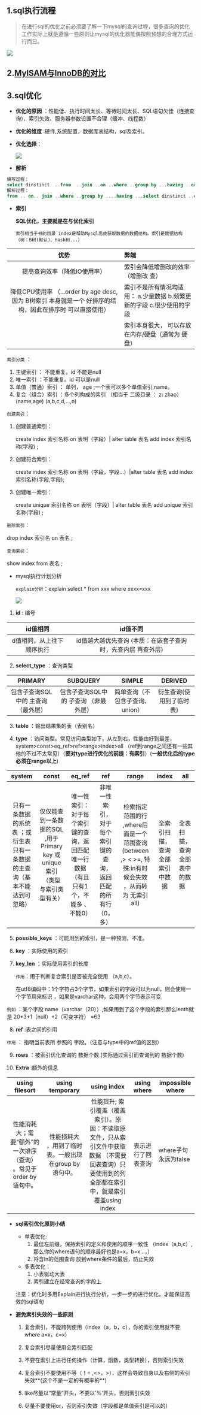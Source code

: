 ## 1.sql执行流程

> 在进行sql的优化之前必须要了解一下mysql的查询过程，很多查询的优化工作实际上就是遵循一些原则让mysql的优化器能偶按照预想的合理方式运行而已。

![](../../image/sql执行流程.jpg)

## 2.[MyISAM与InnoDB的对比](https://www.cnblogs.com/ijia/p/3826990.html)

## 3.sql优化

- **优化的原因** ：性能低、执行时间太长、等待时间太长、SQL语句欠佳（连接查询）、索引失效、服务器参数设置不合理（缓冲、线程数）

- **优化的维度** :硬件,系统配置，数据库表结构，sql及索引。

- **优化选择**：

  ![ ](../../image/优化维度.jpg)
- **解析**
```sql
编写过程：
select dinstinct  ..from  ..join ..on ..where ..group by ...having ..order by ..limit ..
解析过程：
from .. on.. join ..where ..group by ....having ...select dinstinct ..order by limit ...
```
- **索引**

  **SQL优化，主要就是在与优化索引**

  `索引相当于书的目录 index是帮助Mysql高效获取数据的数据结构。索引是数据结构（树：B树(默认)、Hash树...）`
  
|                             优势                             | 弊端                                                         |
| :----------------------------------------------------------: | :----------------------------------------------------------- |
|                 提高查询效率（降低IO使用率）                 | 索引会降低增删改的效率（增删改  查）                         |
| 降低CPU使用率 （...order by age desc,因为 B树索引 本身就是一个 好排序的结构，因此在排序时  可以直接使用） | 索引不是所有情况均适用： a.少量数据  b.频繁更新的字段   c.很少使用的字段 |
|                                                              | 索引本身很大， 可以存放在内存/硬盘（通常为 硬盘）            |

  `索引分类` ：

1. 主键索引  ：  不能重复。id    不能是null
2. 唯一索引  ：不能重复。id    可以是null
3. 单值（普通）索引  ： 单列， age ;一个表可以多个单值索引,name。
4. 复合（组合）索引  ：多个列构成的索引 （相当于 二级目录 ：  z: zhao）  (name,age)   (a,b,c,d,...,n)		

  `创建索引`：

1. 创建普通索引：

   create index 索引名称 on 表明（字段）| alter table 表名 add index 索引名称(字段) ;

2. 创建符合索引：

   create index 索引名称 on 表明（字段，字段...）|alter table 表名  add index 索引名称(字段,字段);

3. 创建唯一索引：

   create unique 索引名称 on 表明（字段）| alter table 表名 add unique 索引名称(字段) ;

`删除索引`：

   drop index 索引名 on 表名 ;

`查询索引`：

  show index from 表名 ;

- mysql执行计划分析

  `explain分析`：explain select * from xxx where xxxx=xxx

  ![](../../image/explain图解.png)


1.  **id** : 编号	

|          id值相同          |                           id值不同                           |
| :------------------------: | :----------------------------------------------------------: |
| d值相同，从上往下 顺序执行 | id值越大越优先查询 (本质：在嵌套子查询时，先查内层 再查外层) |

2.  **select_type** ：查询类型

|               PRIMARY               |               SUBQUERY                |             SIMPLE              |         DERIVED          |
| :---------------------------------: | :-----------------------------------: | :-----------------------------: | :----------------------: |
| 包含子查询SQL中的 主查询 （最外层） | 包含子查询SQL中的 子查询 （非最外层） | 简单查询（不包含子查询、union） | 衍生查询(使用到了临时表) |

3.  **table** ：输出结果集的表（表别名）

4.  **type**   ：访问类型。常见访问类型如下，从左到右，性能由好到最差，system>const>eq_ref>ref>range>index>all  （ref到range之间还有一些其他的不过不太常见）（**要对type进行优化的前提：有索引**）(**一般优化后的type必须在range以上**)

|                            system                            |                            const                             |                            eq_ref                            |                             ref                              |                            range                             |             index              | all                          |
| :----------------------------------------------------------: | :----------------------------------------------------------: | :----------------------------------------------------------: | :----------------------------------------------------------: | :----------------------------------------------------------: | :----------------------------: | ---------------------------- |
| 只有一条数据的系统表 ；或 衍生表只有一条数据的主查询（基本不能达到可忽略） | 仅仅能查到一条数据的SQL ,用于Primary key 或unique索引  （类型 与索引类型有关） | 唯一性索引：对于每个索引键的查询，返回匹配唯一行数据（有且只有1个，不能多 、不能0） | 非唯一性索引，对于每个索引键的查询，返回匹配的所有行（0，多） | 检索指定范围的行 ,where后面是一个范围查询(between   ,> < >=,     特殊:in有时候会失效 ，从而转为 无索引all) | 全索引扫描，查询全部索引中数据 | 全表扫描，查询全部表中的数据 |

5.  **possible_keys** ：可能用到的索引，是一种预测，不准。

6.  **key**  ：实际使用的索引

7.  **key_len** ：实际使用索引的长度 

     `作用`：用于判断复合索引是否被完全使用  （a,b,c）。 

    在utf8编码中：1个字符占3个字节，如果索引的字段可以为null，则会使用一个字节用来标识 ，如果是varchar这种，会用两个字节表示可变

   `例如` ：某个字段 name（varchar（20））,如果用到了这个字段的索引那么lenth就是 20*3+1（null）+2（可变字符） =63

8.  **ref**  :表之间的引用

   `作用` ： 指明当前表所 参照的 字段。（注意与type中的ref值的区别）

9.  **rows** ：被索引优化查询的 数据个数 (实际通过索引而查询到的 数据个数)

10.  **Extra**     :额外的信息

|                        using filesort                        |                    using temporary                     |                         using index                          |    using where     | impossible where     |
| :----------------------------------------------------------: | :----------------------------------------------------: | :----------------------------------------------------------: | :----------------: | -------------------- |
| 性能消耗大；需要“额外”的一次排序（查询）  。常见于 order by 语句中。 | 性能损耗大 ，用到了临时表。一般出现在group by 语句中。 | 性能提升; 索引覆盖（覆盖索引）。原因：不读取原文件，只从索引文件中获取数据 （不需要回表查询）只要使用到的列 全部都在索引中，就是索引覆盖using index | 表示进行了回表查询 | where子句永远为false |


- **sql索引优化原则小结**

  - 单表优化:
    1. 最佳左前缀，保持索引的定义和使用的顺序一致性 （index（a,b,c）,那么你的where语句的顺序最好也是a=x，b=x...，）
    2. 将含In的范围查询 放到where条件的最后，防止失效
  - 多表优化：
    1. 小表驱动大表  
    2. 索引建立在经常查询的字段上

  注意：优化时多用Explain进行执行分析，一步一步的进行优化，才能保证高效的sql语句

- **避免索引失效的一些原则**

  1. 复合索引，不能跨列使用（index（a，b，c），你的索引使用就不要 where a=x，c=x）

  2. 复合索引尽量使用全索引匹配

  3. 不要在索引上进行任何操作（计算，函数，类型转换），否则索引失效

  4. 复合索引不要使用不等（！= ,<>，>），这样会导致自身以及右侧的索引失效**(这个不是一定的有概率的**)

  5.  like尽量以“常量”开头，不要以'%'开头，否则索引失效

  6.  尽量不要使用or，否则索引失效（字段都是单值索引是可以的）


